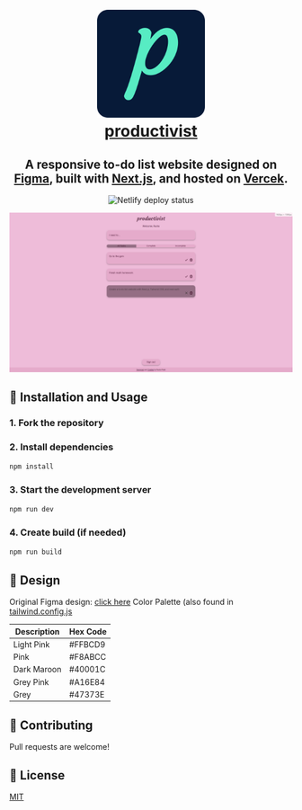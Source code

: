 <h1 align="center">
  <br>
    <a href="https://productivist.netlify.app/"><img src="https://github.com/RudraPatel2003/productivist/blob/main/src/assets/icons/GitHub-logo192.png"></a>
  <br>
  <a href="https://productivist.netlify.app/">productivist</a>
  <br>
</h1>

<h2 align="center">A responsive to-do list website designed on <a href="https://www.figma.com/" target="_blank" rel="noreferrer">Figma</a>, built with <a href="https://nextjs.org/" target="_blank" rel="noreferrer">Next.js</a>, and hosted on <a href="https://vercel.com/" target="_blank" rel="noreferrer">Vercek</a>.</h2>

<p align="center">
  <img src="https://api.netlify.com/api/v1/badges/fbf02b71-9a3e-431b-8db1-c5be2ef406b3/deploy-status" alt="Netlify deploy status">
</p>

<p align="center">
  <img src="https://raw.githubusercontent.com/RudraPatel2003/productivist/main/src/assets/images/WebsiteImage.PNG" alt="Website image">
 </p>

## 🔨 Installation and Usage

### 1. Fork the repository

### 2. Install dependencies

```sh
npm install
```

### 3. Start the development server

```sh
npm run dev
```

### 4. Create build (if needed)

```sh
npm run build
```

## 🎨 Design

Original Figma design: [click here](https://www.figma.com/file/CpwFJ8KpbCVHNBCBylETCt/productivist?node-id=0%3A1)
Color Palette (also found in [tailwind.config.js](https://github.com/RudraPatel2003/productivist/blob/main/tailwind.config.js)

| Description | Hex Code |
| ----------- | -------- |
| Light Pink  | #FFBCD9  |
| Pink        | #F8ABCC  |
| Dark Maroon | #40001C  |
| Grey Pink   | #A16E84  |
| Grey        | #47373E  |

## 🤝 Contributing

Pull requests are welcome!

## 📖 License

[MIT](https://choosealicense.com/licenses/mit/)
